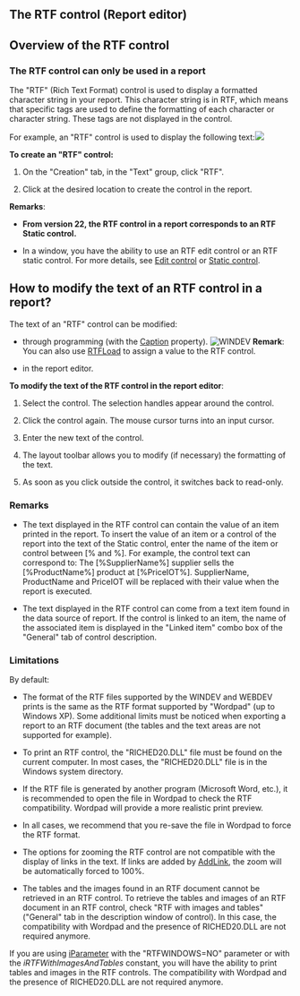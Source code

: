 


## The RTF control (Report editor)
			



<a name="NOTE1"></a>
<a name="NOTE1_1"></a>


## Overview of the RTF control
<a name="overview_the_rtf_control_ELTTEXTE000185"></a>


### The RTF control can only be used in a report
<a name="the_rtf_control_can_only_used_report_ELTPARAGRAPHE000011"></a>

The "RTF" (Rich Text Format) control is used to display a formatted character string in your report. This character string is in RTF, which means that specific tags are used to define the formatting of each character or character string. These tags are not displayed in the control.

For example, an "RTF" control is used to display the following text:![](https://doc.pcsoft.fr/en-US/images/image.awp?langid=3&name=RTFimage1.gif)


**To create an "RTF" control:**

1. On the "Creation" tab, in the "Text" group, click "RTF".

2. Click at the desired location to create the control in the report.




**Remarks**: 

- **From version 22, the RTF control in a report corresponds to an RTF Static control.** 

- In a window, you have the ability to use an RTF edit control or an RTF static control. For more details, see [Edit control](../WDChamp/1013145.md) or [Static control](../WDChamp/1013179.md).




<a name="NOTE2"></a>
<a name="NOTE2_1"></a>


## How to modify the text of an RTF control in a report?
<a name="how_modify_the_text_rtf_control_report_ELTTEXTE000209"></a>
The text of an "RTF" control can be modified:

- through programming (with the [Caption](../Proprietes/2510053.md) property).
	![WINDEV](https://doc.pcsoft.fr/ext/images/us/WD.png) **Remark**: You can also use [RTFLoad](../WDLang1/3025041.md) to assign a value to the RTF control.

- in the report editor. 




**To modify the text of the RTF control in the report editor**: 

1. Select the control. The selection handles appear around the control.

2. Click the control again. The mouse cursor turns into an input cursor.

3. Enter the new text of the control.

4. The layout toolbar allows you to modify (if necessary) the formatting of the text.

5. As soon as you click outside the control, it switches back to read-only.



<a name="NOTE2_2"></a>


### Remarks
<a name="remarks_ELTPARAGRAPHE000077"></a>

- The text displayed in the RTF control can contain the value of an item printed in the report.
	To insert the value of an item or a control of the report into the text of the Static control, enter the name of the item or control between [% and %].
	For example, the control text can correspond to: The [%SupplierName%] supplier sells the [%ProductName%] product at [%PriceIOT%]. SupplierName, ProductName and PriceIOT will be replaced with their value when the report is executed.

- The text displayed in the RTF control can come from a text item found in the data source of report.
	If the control is linked to an item, the name of the associated item is displayed in the "Linked item" combo box of the "General" tab of control description.



<a name="NOTE2_3"></a>


### Limitations
<a name="limitations_ELTPARAGRAPHE000115"></a>

By default: 

- The format of the RTF files supported by the WINDEV and WEBDEV prints is the same as the RTF format supported by "Wordpad" (up to Windows XP). Some additional limits must be noticed when exporting a report to an RTF document (the tables and the text areas are not supported for example).

- To  print an RTF control, the "RICHED20.DLL" file must be found on the current computer. In most cases, the "RICHED20.DLL" file is in the Windows system directory.

- If the RTF file is generated by another program (Microsoft Word, etc.), it is recommended to open the file in Wordpad to check the RTF compatibility. Wordpad will provide a more realistic print preview.

- In all cases, we recommend that you re-save the file in Wordpad to force the RTF format.

- The options for zooming the RTF control are not compatible with the display of links in the text. If links are added by [AddLink](../WDLang1/1000019038.md), the zoom will be automatically forced to 100%.

- The tables and the images found in an RTF document cannot be retrieved in an RTF control.
	To retrieve the tables and images of an RTF document in an RTF control, check "RTF  with images and tables" ("General" tab in the description window of control). In this case, the compatibility with Wordpad and the presence of RICHED20.DLL are not required anymore.




If you are using [iParameter](../WDLang5/3046008.md) with the "RTFWINDOWS=NO" parameter or with the *iRTFWithImagesAndTables* constant, you will have the ability to print tables and images in the RTF controls. The compatibility with Wordpad and the presence of RICHED20.DLL are not required anymore. 



